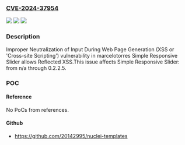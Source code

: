 ### [CVE-2024-37954](https://cve.mitre.org/cgi-bin/cvename.cgi?name=CVE-2024-37954)
![](https://img.shields.io/static/v1?label=Product&message=Simple%20Responsive%20Slider&color=blue)
![](https://img.shields.io/static/v1?label=Version&message=n%2Fa%3C%3D%200.2.2.5%20&color=brighgreen)
![](https://img.shields.io/static/v1?label=Vulnerability&message=CWE-79%20Improper%20Neutralization%20of%20Input%20During%20Web%20Page%20Generation%20(XSS%20or%20'Cross-site%20Scripting')&color=brighgreen)

### Description

Improper Neutralization of Input During Web Page Generation (XSS or 'Cross-site Scripting') vulnerability in marcelotorres Simple Responsive Slider allows Reflected XSS.This issue affects Simple Responsive Slider: from n/a through 0.2.2.5.

### POC

#### Reference
No PoCs from references.

#### Github
- https://github.com/20142995/nuclei-templates

